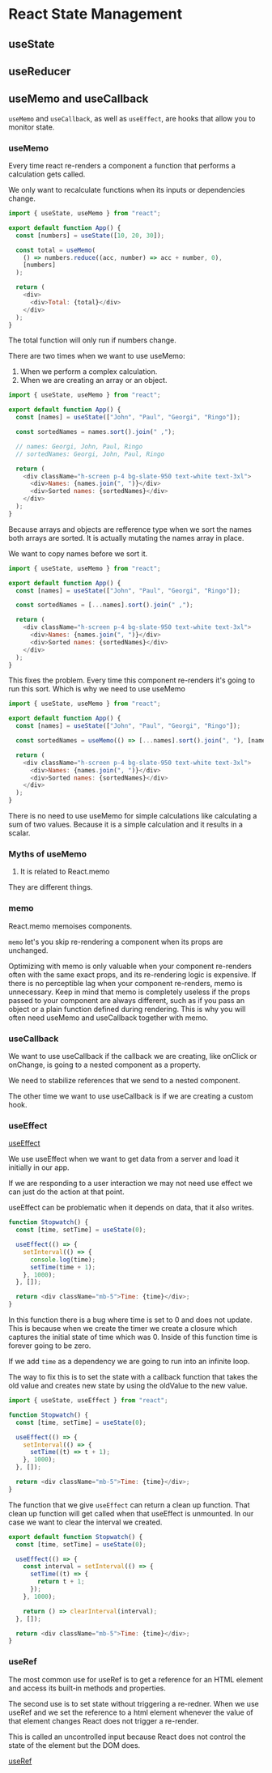 # React State Management

## useState

## useReducer

## useMemo and useCallback

`useMemo` and `useCallback`, as well as `useEffect`, are hooks that allow you to monitor state.

### useMemo

Every time react re-renders a component a function that performs a calculation gets called.

We only want to recalculate functions when its inputs or dependencies change.

```javascript
import { useState, useMemo } from "react";

export default function App() {
  const [numbers] = useState([10, 20, 30]);

  const total = useMemo(
    () => numbers.reduce((acc, number) => acc + number, 0),
    [numbers]
  );

  return (
    <div>
      <div>Total: {total}</div>
    </div>
  );
}
```

The total function will only run if numbers change.

There are two times when we want to use useMemo:

1. When we perform a complex calculation.
2. When we are creating an array or an object.

```javascript
import { useState, useMemo } from "react";

export default function App() {
  const [names] = useState(["John", "Paul", "Georgi", "Ringo"]);

  const sortedNames = names.sort().join(" ,");

  // names: Georgi, John, Paul, Ringo
  // sortedNames: Georgi, John, Paul, Ringo

  return (
    <div className="h-screen p-4 bg-slate-950 text-white text-3xl">
      <div>Names: {names.join(", ")}</div>
      <div>Sorted names: {sortedNames}</div>
    </div>
  );
}
```

Because arrays and objects are refference type when we sort the names both arrays are sorted.
It is actually mutating the names array in place.

We want to copy names before we sort it.

```javascript
import { useState, useMemo } from "react";

export default function App() {
  const [names] = useState(["John", "Paul", "Georgi", "Ringo"]);

  const sortedNames = [...names].sort().join(" ,");

  return (
    <div className="h-screen p-4 bg-slate-950 text-white text-3xl">
      <div>Names: {names.join(", ")}</div>
      <div>Sorted names: {sortedNames}</div>
    </div>
  );
}
```

This fixes the problem. Every time this component re-renders it's going to run this sort.
Which is why we need to use useMemo

```javascript
import { useState, useMemo } from "react";

export default function App() {
  const [names] = useState(["John", "Paul", "Georgi", "Ringo"]);

  const sortedNames = useMemo(() => [...names].sort().join(", "), [names]);

  return (
    <div className="h-screen p-4 bg-slate-950 text-white text-3xl">
      <div>Names: {names.join(", ")}</div>
      <div>Sorted names: {sortedNames}</div>
    </div>
  );
}
```

There is no need to use useMemo for simple calculations like calculating a sum of two values.
Because it is a simple calculation and it results in a scalar.

### Myths of useMemo

1. It is related to React.memo

They are different things.

### memo

React.memo memoises components.

`memo` let's you skip re-rendering a component when its props are unchanged.

Optimizing with memo is only valuable when your component re-renders often with the same exact props, and its re-rendering logic is expensive.
If there is no perceptible lag when your component re-renders, memo is unnecessary.
Keep in mind that memo is completely useless if the props passed to your component are always different, such as if you pass an object or a plain function defined during rendering.
This is why you will often need useMemo and useCallback together with memo.

### useCallback

We want to use useCallback if the callback we are creating, like onClick or onChange, is going to a nested component as a property.

We need to stabilize references that we send to a nested component.

The other time we want to use useCallback is if we are creating a custom hook.

### useEffect

[useEffect](https://blog.logrocket.com/understanding-react-useeffect-cleanup-function/)

We use useEffect when we want to get data from a server and load it initially in our app.

If we are responding to a user interaction we may not need use effect we can just do the
action at that point.

useEffect can be problematic when it depends on data, that it also writes.

```javascript
function Stopwatch() {
  const [time, setTime] = useState(0);

  useEffect(() => {
    setInterval(() => {
      console.log(time);
      setTime(time + 1);
    }, 1000);
  }, []);

  return <div className="mb-5">Time: {time}</div>;
}
```

In this function there is a bug where time is set to 0 and does not update.
This is because when we create the timer we create a closure which captures the initial state of time
which was 0. Inside of this function time is forever going to be zero.

If we add `time` as a dependency we are going to run into an infinite loop.

The way to fix this is to set the state with a callback function that takes the old value and creates new state
by using the oldValue to the new value.

```javascript
import { useState, useEffect } from "react";

function Stopwatch() {
  const [time, setTime] = useState(0);

  useEffect(() => {
    setInterval(() => {
      setTime((t) => t + 1);
    }, 1000);
  }, []);

  return <div className="mb-5">Time: {time}</div>;
}
```

The function that we give `useEffect` can return a clean up function.
That clean up function will get called when that useEffect is unmounted.
In our case we want to clear the interval we created.

```javascript
export default function Stopwatch() {
  const [time, setTime] = useState(0);

  useEffect(() => {
    const interval = setInterval(() => {
      setTime((t) => {
        return t + 1;
      });
    }, 1000);

    return () => clearInterval(interval);
  }, []);

  return <div className="mb-5">Time: {time}</div>;
}
```

### useRef

The most common use for useRef is to get a reference for an HTML element and access its built-in methods and properties.

The second use is to set state without triggering a re-redner. When we use useRef and we set the reference to a html element whenever the value of that element changes
React does not trigger a re-render.

This is called an uncontrolled input because React does not control the state of the element but the DOM does.

[useRef](https://blog.logrocket.com/how-to-autofocus-using-react-hooks/)
